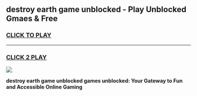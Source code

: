 
## destroy earth game unblocked - Play Unblocked Gmaes & Free
<h3>
<a href="https://premium.freeplayer.one?title=destroy_earth_game_unblocked&ref=19F">CLICK TO PLAY</a></h3>
<hr>

<h3>
<a href="https://premium.freeplayer.one?title=destroy_earth_game_unblocked&ref=19F">CLICK 2 PLAY</a>
  
</h3>

<a href="https://premium.freeplayer.one?title=destroy_earth_game_unblocked&ref=19F/"><img src="https://clearcache.store/games.png"></a>


**destroy earth game unblocked games unblocked: Your Gateway to Fun and Accessible Online Gaming**
